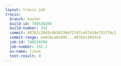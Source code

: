 ```yaml
---
layout: travis-job
travis:
  branch: master
  build-id: 748538204
  build-number: 332
  commit: 40762c20d3c4b58236df2fd7ce57a14e731f70c1
  commit-range: e44cbca0c045...40762c20d3c4
  job-id: 748538206
  job-number: 332.2
  os-name: linux
  test-result: 0
---
```

